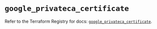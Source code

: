 # `google_privateca_certificate`

Refer to the Terraform Registry for docs: [`google_privateca_certificate`](https://registry.terraform.io/providers/hashicorp/google-beta/6.19.0/docs/resources/google_privateca_certificate).
